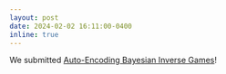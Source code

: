 ```yaml
---
layout: post
date: 2024-02-02 16:11:00-0400
inline: true
---
```


We submitted [Auto-Encoding Bayesian Inverse Games](https://xinjie-liu.github.io/projects/bayesian-inverse-games/)!